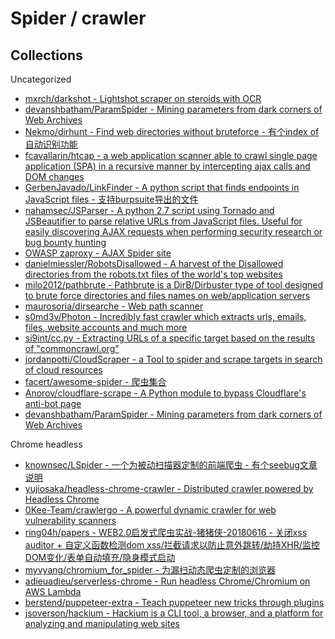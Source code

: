 # Spider / crawler

## Collections

Uncategorized

* [mxrch/darkshot - Lightshot scraper on steroids with OCR](https://github.com/mxrch/darkshot)
* [devanshbatham/ParamSpider - Mining parameters from dark corners of Web Archives](https://github.com/devanshbatham/ParamSpider)
* [Nekmo/dirhunt - Find web directories without bruteforce - 有个index of自动识别功能](https://github.com/Nekmo/dirhunt)
* [fcavallarin/htcap - a web application scanner able to crawl single page application (SPA) in a recursive manner by intercepting ajax calls and DOM changes](https://github.com/fcavallarin/htcap)
* [GerbenJavado/LinkFinder - A python script that finds endpoints in JavaScript files - 支持burpsuite导出的文件](https://github.com/GerbenJavado/LinkFinder)
* [nahamsec/JSParser - A python 2.7 script using Tornado and JSBeautifier to parse relative URLs from JavaScript files. Useful for easily discovering AJAX requests when performing security research or bug bounty hunting](https://github.com/nahamsec/JSParser)
* [OWASP zaproxy - AJAX Spider site](https://github.com/zaproxy/zaproxy)
* [danielmiessler/RobotsDisallowed - A harvest of the Disallowed directories from the robots.txt files of the world's top websites](https://github.com/danielmiessler/RobotsDisallowed)
* [milo2012/pathbrute - Pathbrute is a DirB/Dirbuster type of tool designed to brute force directories and files names on web/application servers](https://github.com/milo2012/pathbrute)
* [maurosoria/dirsearche - Web path scanner](https://github.com/maurosoria/dirsearch)
* [s0md3v/Photon - Incredibly fast crawler which extracts urls, emails, files, website accounts and much more](https://github.com/s0md3v/Photon)
* [si9int/cc.py - Extracting URLs of a specific target based on the results of "commoncrawl.org"](https://github.com/si9int/cc.py)
* [jordanpotti/CloudScraper - a Tool to spider and scrape targets in search of cloud resources](https://github.com/jordanpotti/CloudScraper)
* [facert/awesome-spider - 爬虫集合](https://github.com/facert/awesome-spider)
* [Anorov/cloudflare-scrape - A Python module to bypass Cloudflare's anti-bot page](https://github.com/Anorov/cloudflare-scrape)
* [devanshbatham/ParamSpider - Mining parameters from dark corners of Web Archives](https://github.com/devanshbatham/ParamSpider)

Chrome headless
 
* [knownsec/LSpider - 一个为被动扫描器定制的前端爬虫 - 有个seebug文章说明](https://github.com/knownsec/LSpider)
* [yujiosaka/headless-chrome-crawler - Distributed crawler powered by Headless Chrome](https://github.com/yujiosaka/headless-chrome-crawler)
* [0Kee-Team/crawlergo - A powerful dynamic crawler for web vulnerability scanners](https://github.com/0Kee-Team/crawlergo)
* [ring04h/papers - WEB2.0启发式爬虫实战-猪猪侠-20180616 - 关闭xss auditor + 自定义函数检测dom xss/拦截请求以防止意外跳转/劫持XHR/监控DOM变化/表单自动填充/隐身模式启动](https://github.com/ring04h/papers/blob/master/WEB2.0%E5%90%AF%E5%8F%91%E5%BC%8F%E7%88%AC%E8%99%AB%E5%AE%9E%E6%88%98-%E7%8C%AA%E7%8C%AA%E4%BE%A0-20180616.pdf)
* [myvyang/chromium_for_spider - 为漏扫动态爬虫定制的浏览器](https://github.com/myvyang/chromium_for_spider)
* [adieuadieu/serverless-chrome - Run headless Chrome/Chromium on AWS Lambda](https://github.com/adieuadieu/serverless-chrome)
* [berstend/puppeteer-extra - Teach puppeteer new tricks through plugins](https://github.com/berstend/puppeteer-extra/tree/master/packages/puppeteer-extra)
* [jsoverson/hackium - Hackium is a CLI tool, a browser, and a platform for analyzing and manipulating web sites](https://github.com/jsoverson/hackium)


